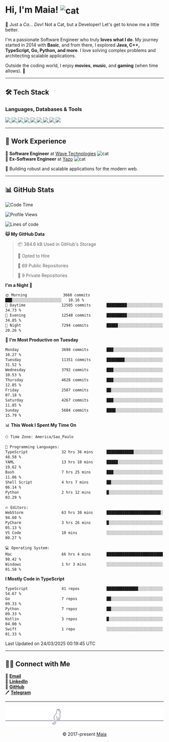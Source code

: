 <h1 align="left">Hi, I'm Maia! 
<img src="https://emojis.slackmojis.com/emojis/images/1643509834/36299/black-cat.gif?1643509834" width="50" height="60" align="center" alt="cat"/>
</h1>

🎩 Just a *Ca... Dev*! Not a Cat, but a Developer! Let's get to know me a little better.

I'm a passionate Software Engineer who truly **loves what I do**. My journey started in 2014 with **Basic**, and from there, I explored **Java, C++, TypeScript, Go, Python, and more**. I love solving complex problems and architecting scalable applications.

Outside the coding world, I enjoy **movies**, **music**, and **gaming** (when time allows). 🚀

---

## 🛠️ Tech Stack

### Languages, Databases & Tools
<p>
  <a href="https://www.typescriptlang.org">
    <img src="https://skillicons.dev/icons?i=ts" />
  </a>
  <a href="https://go.dev">
    <img src="https://skillicons.dev/icons?i=go" />
  </a>
  <a href="https://www.python.org">
    <img src="https://skillicons.dev/icons?i=python" />
  </a>
  <a href="https://gradle.org">
    <img src="https://skillicons.dev/icons?i=gradle" />
  </a>
  <a href="https://redis.io">
    <img src="https://skillicons.dev/icons?i=redis" />
  </a>
  <a href="https://www.mongodb.com">
    <img src="https://skillicons.dev/icons?i=mongodb" />
  </a>
  <a href="https://nodejs.org">
    <img src="https://skillicons.dev/icons?i=nodejs" />
  </a>
  <a href="https://www.javascript.com">
    <img src="https://skillicons.dev/icons?i=js" />
  </a>
  <a href="https://www.docker.com">
    <img src="https://skillicons.dev/icons?i=docker" />
  </a>
</p>

---

## 💼 Work Experience

🔹 **Software Engineer** at [Wave Technologies](https://www.linkedin.com/company/wave-technologies-oficial/)   <img src="https://media.giphy.com/media/WUlplcMpOCEmTGBtBW/giphy.gif" width="30" alt="cat"> <br>
🔹 **Ex-Software Engineer** at [Yazo](https://yazo.com.br/) <img src="https://media.giphy.com/media/WUlplcMpOCEmTGBtBW/giphy.gif" width="30" alt="cat"> <br>

🚀 Building robust and scalable applications for the modern web.

---

## 📊 GitHub Stats

<!--START_SECTION:waka-->
![Code Time](http://img.shields.io/badge/Code%20Time-5%2C596%20hrs%204%20mins-blue)

![Profile Views](http://img.shields.io/badge/Profile%20Views-2-blue)

![Lines of code](https://img.shields.io/badge/From%20Hello%20World%20I%27ve%20Written-7.3%20million%20lines%20of%20code-blue)

**🐱 My GitHub Data** 

> 📦 384.6 kB Used in GitHub's Storage 
 > 
> 💼 Opted to Hire
 > 
> 📜 69 Public Repositories 
 > 
> 🔑 9 Private Repositories 
 > 
**I'm a Night 🦉** 

```text
🌞 Morning                3660 commits        ███░░░░░░░░░░░░░░░░░░░░░░   10.16 % 
🌆 Daytime                12505 commits       █████████░░░░░░░░░░░░░░░░   34.73 % 
🌃 Evening                12548 commits       █████████░░░░░░░░░░░░░░░░   34.85 % 
🌙 Night                  7294 commits        █████░░░░░░░░░░░░░░░░░░░░   20.26 % 
```
📅 **I'm Most Productive on Tuesday** 

```text
Monday                   3698 commits        ███░░░░░░░░░░░░░░░░░░░░░░   10.27 % 
Tuesday                  11351 commits       ████████░░░░░░░░░░░░░░░░░   31.52 % 
Wednesday                3792 commits        ███░░░░░░░░░░░░░░░░░░░░░░   10.53 % 
Thursday                 4628 commits        ███░░░░░░░░░░░░░░░░░░░░░░   12.85 % 
Friday                   2587 commits        ██░░░░░░░░░░░░░░░░░░░░░░░   07.18 % 
Saturday                 4267 commits        ███░░░░░░░░░░░░░░░░░░░░░░   11.85 % 
Sunday                   5684 commits        ████░░░░░░░░░░░░░░░░░░░░░   15.79 % 
```


📊 **This Week I Spent My Time On** 

```text
🕑︎ Time Zone: America/Sao_Paulo

💬 Programming Languages: 
TypeScript               32 hrs 36 mins      ████████████░░░░░░░░░░░░░   48.58 % 
YAML                     13 hrs 10 mins      █████░░░░░░░░░░░░░░░░░░░░   19.62 % 
Bash                     7 hrs 25 mins       ███░░░░░░░░░░░░░░░░░░░░░░   11.06 % 
Shell Script             4 hrs 7 mins        ██░░░░░░░░░░░░░░░░░░░░░░░   06.14 % 
Python                   2 hrs 12 mins       █░░░░░░░░░░░░░░░░░░░░░░░░   03.29 % 

🔥 Editors: 
WebStorm                 63 hrs 30 mins      ████████████████████████░   94.60 % 
PyCharm                  3 hrs 26 mins       █░░░░░░░░░░░░░░░░░░░░░░░░   05.13 % 
VS Code                  10 mins             ░░░░░░░░░░░░░░░░░░░░░░░░░   00.27 % 

💻 Operating System: 
Mac                      66 hrs 4 mins       █████████████████████████   98.42 % 
Windows                  1 hr 3 mins         ░░░░░░░░░░░░░░░░░░░░░░░░░   01.58 % 
```

**I Mostly Code in TypeScript** 

```text
TypeScript               41 repos            ██████████████░░░░░░░░░░░   54.67 % 
Go                       7 repos             ██░░░░░░░░░░░░░░░░░░░░░░░   09.33 % 
Python                   7 repos             ██░░░░░░░░░░░░░░░░░░░░░░░   09.33 % 
Kotlin                   3 repos             █░░░░░░░░░░░░░░░░░░░░░░░░   04.00 % 
Swift                    1 repo              ░░░░░░░░░░░░░░░░░░░░░░░░░   01.33 % 
```




 Last Updated on 24/03/2025 00:19:45 UTC
<!--END_SECTION:waka-->

---

## 👯‍👨 Connect with Me
📧 **[Email](mailto:gabrielmaialva33@gmail.com)**  
🔗 **[LinkedIn](https://www.linkedin.com/in/gabriel-maia-183984239)**  
🐙 **[GitHub](https://github.com/gabrielmaialva33)**  
🖊 **[Telegram](https://t.me/sr_mrootx)**

---

<p align="center"><img src="https://raw.githubusercontent.com/gabrielmaialva33/gabrielmaialva33/master/assets/gray0_ctp_on_line.svg?sanitize=true" /></p>
<p align="center">&copy; 2017-present <a href="https://github.com/gabrielmaialva33/" target="_blank">Maia</a></p>
